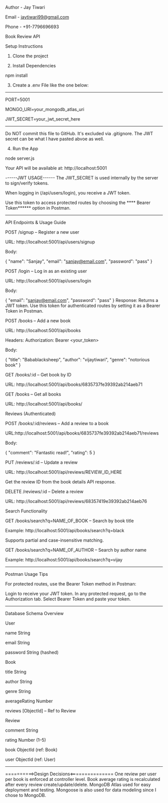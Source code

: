Author - Jay Tiwari

Email - jaytiwari99@gmail.com

Phone - +91-7796696693


Book Review API

Setup Instructions


1. Clone the project

2. Install Dependencies

npm install

3. Create a .env File like the one below:
-------------------------------------------------------------
PORT=5001

MONGO_URI=your_mongodb_atlas_uri

JWT_SECRET=your_jwt_secret_here

-------------------------------------------------------------
Do NOT commit this file to GitHub.
It's excluded via .gitignore.
The JWT secret can be what I have pasted abvoe as well.

4. Run the App

node server.js

Your API will be available at:
http://localhost:5001

------JWT USAGE------
The JWT_SECRET is used internally by the server to sign/verify tokens.

When logging in (/api/users/login), you receive a JWT token.

Use this token to access protected routes by choosing the **** Bearer Token******
 option in Postman.
 
--------------------------------------------------------------------------------
API Endpoints & Usage Guide

POST /signup – Register a new user

URL: http://localhost:5001/api/users/signup

Body:

{
  "name": "Sanjay",
  "email": "sanjay@email.com",
  "password": "pass"
}




POST /login – Log in as an existing user

URL: http://localhost:5001/api/users/login

Body:

{
  "email": "sanjay@email.com",
  "password": "pass"
}
Response: Returns a JWT token. Use this token for authenticated routes by setting it as a Bearer Token in Postman.




POST /books – Add a new book

URL: http://localhost:5001/api/books

Headers: Authorization: Bearer <your_token>

Body:

{
  "title": "Babablacksheep",
  "author": "vijaytiwari",
  "genre": "notorious book"
}




GET /books/:id – Get book by ID

URL: http://localhost:5001/api/books/6835737fe39392ab214aeb71




GET /books – Get all books

URL: http://localhost:5001/api/books/




Reviews (Authenticated)

POST /books/:id/reviews – Add a review to a book

URL:http://localhost:5001/api/books/6835737fe39392ab214aeb71/reviews

Body:

{
  "comment": "Fantastic read!",
  "rating": 5
}



PUT /reviews/:id – Update a review

URL: http://localhost:5001/api/reviews/REVIEW_ID_HERE

Get the review ID from the book details API response.




DELETE /reviews/:id – Delete a review

URL: http://localhost:5001/api/reviews/68357419e39392ab214aeb76



Search Functionality

GET /books/search?q=NAME_OF_BOOK – Search by book title

Example: http://localhost:5001/api/books/search?q=black

Supports partial and case-insensitive matching.




GET /books/search?q=NAME_OF_AUTHOR – Search by author name

Example:
http://localhost:5001/api/books/search?q=vijay

------------------------------------------------------------------
Postman Usage Tips

For protected routes, use the Bearer Token method in Postman:

Login to receive your JWT token.
In any protected request, go to the Authorization tab.
Select Bearer Token and paste your token.

-------------------------------------------------------------------
Database Schema Overview


User

name	String

email	String

password	String (hashed)


Book

title	       String

author	       String

genre	        String

averageRating	 Number

reviews	      [ObjectId] – Ref to Review


Review

comment	 String

rating	  Number (1–5)

book	    ObjectId (ref: Book)

user	    ObjectId (ref: User)


-------------------------------------------------------------------

==========>Design Decisions<===============
One review per user per book is enforced at controller level.
Book average rating is recalculated after every review create/update/delete.
MongoDB Atlas used for easy deployment and testing.
Mongoose is also used for data modeling since I chose to MongoDB.
